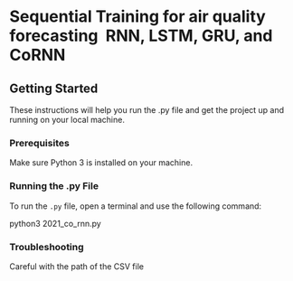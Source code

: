 # Sequential Training for air quality forecasting  RNN, LSTM, GRU, and CoRNN

## Getting Started

These instructions will help you run the .py file and get the project up and running on your local machine.

### Prerequisites

Make sure  Python 3 is installed on your machine.

### Running the .py File

To run the `.py` file, open a terminal and use the following command:

python3 2021_co_rnn.py

### Troubleshooting 
Careful with the path of the CSV file
